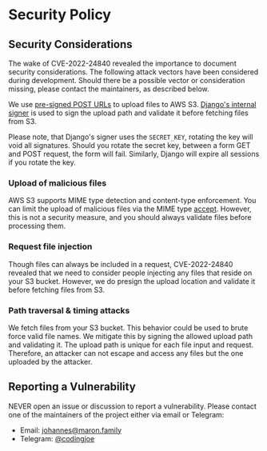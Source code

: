 # Security Policy

## Security Considerations

The wake of CVE-2022-24840 revealed the importance to document security considerations.
The following attack vectors have been considered during development. Should there be
a possible vector or consideration missing, please contact the maintainers, as described
below.

We use [pre-signed POST URLs](s3-pre-signed-url) to upload files to AWS S3.
[Django's internal signer](django-signing) is used to sign the upload path and validate
it before fetching files from S3.

Please note, that Django's signer uses the `SECRET_KEY`, rotating the key will void all
signatures. Should you rotate the secret key, between a form GET and POST request, the
form will fail. Similarly, Django will expire all sessions if you rotate the key.

[s3-pre-signed-url]: https://boto3.amazonaws.com/v1/documentation/api/latest/guide/s3-presigned-urls.html
[django-signing]: https://docs.djangoproject.com/en/stable/topics/signing/

### Upload of malicious files

AWS S3 supports MIME type detection and content-type enforcement.
You can limit the upload of malicious files via the MIME type [accept][accept].
However, this is not a security measure, and you should always validate files before
processing them.

[accept]: https://developer.mozilla.org/en-US/docs/Web/HTML/Attributes/accept

### Request file injection

Though files can always be included in a request, CVE-2022-24840 revealed that we need
to consider people injecting any files that reside on your S3 bucket. However, we do
presign the upload location and validate it before fetching files from S3.

### Path traversal & timing attacks

We fetch files from your S3 bucket. This behavior could be used to brute force valid
file names. We mitigate this by signing the allowed upload path and validating it.
The upload path is unique for each file input and request. Therefore, an attacker can
not escape and access any files but the one uploaded by the attacker.

## Reporting a Vulnerability

NEVER open an issue or discussion to report a vulnerability. Please contact one of the
maintainers of the project either via email or Telegram:

* Email: [johannes@maron.family](mailto:johannes@maron.family)
* Telegram: [@codingjoe](https://t.me/codingjoe)
